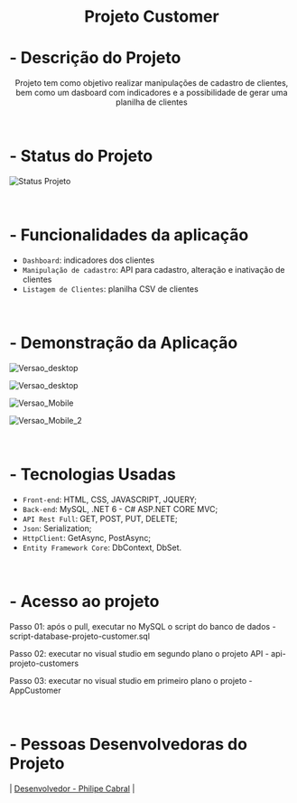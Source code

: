 <h1 align="center">  Projeto Customer </h1>

# - Descrição do Projeto
<p align="center">  Projeto tem como objetivo realizar manipulações de cadastro de clientes, bem como um dasboard com indicadores e a possibilidade de gerar uma planilha de clientes</p>

<br>

# - Status do Projeto
![Status Projeto](https://img.shields.io/badge/Status%20Projeto-Vers%C3%A3o%20v01-blue)

<br>

# - Funcionalidades da aplicação
- `Dashboard`: indicadores dos clientes
- `Manipulação de cadastro`: API para cadastro, alteração e inativação de clientes
- `Listagem de Clientes`: planilha CSV de clientes

<br>

# - Demonstração da Aplicação

![Versao_desktop](https://raw.githubusercontent.com/Philipebcf/projeto-customers/main/AppCustomer/wwwroot/img/desktop-dashboard.jpg)

![Versao_desktop](https://raw.githubusercontent.com/Philipebcf/projeto-customers/main/AppCustomer/wwwroot/img/desktop_clientes_csv.jpg)

![Versao_Mobile](https://raw.githubusercontent.com/Philipebcf/projeto-customers/main/AppCustomer/wwwroot/img/mobile-dashboard.jpg)

![Versao_Mobile_2](https://raw.githubusercontent.com/Philipebcf/projeto-customers/main/AppCustomer/wwwroot/img/mobile-dashboard_2.jpg)

<br>

# - Tecnologias Usadas
- `Front-end`: HTML, CSS, JAVASCRIPT, JQUERY;
- `Back-end`: MySQL, .NET 6 - C# ASP.NET CORE MVC;
- `API Rest Full`: GET, POST, PUT, DELETE;
- `Json`: Serialization;
- `HttpClient`: GetAsync, PostAsync;
- `Entity Framework Core`: DbContext, DbSet.

<br>

# - Acesso ao projeto

<p>Passo 01: após o pull, executar no MySQL o script do banco de dados - script-database-projeto-customer.sql</p>

<p>Passo 02: executar no visual studio em segundo plano o projeto API - api-projeto-customers</p>

<p>Passo 03: executar no visual studio em primeiro plano o projeto - AppCustomer</p>

<br>

# - Pessoas Desenvolvedoras do Projeto
| [Desenvolvedor - Philipe Cabral](https://www.linkedin.com/in/philipe-cabral/) |